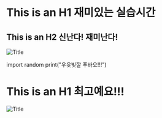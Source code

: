 # This is an H1 재미있는 실습시간

## This is an H2 신난다! 재미난다!

![Title](https://th.bing.com/th/id/R.9870cc6aac9a59885b878810c31b4686?rik=y%2fNYdXT9ls%2bIOg&riu=http%3a%2f%2fres.heraldm.com%2fcontent%2fimage%2f2021%2f07%2f20%2f20210720000062_0.jpg&ehk=zhCLhEVYJvvuVUpEz9LE69uNYZlQCG%2b4Idfr7ZwS5oE%3d&risl=&pid=ImgRaw&r=0)


import random
print("우윳빛깔 푸바오!!!")

# This is an H1 최고예요!!!

![Title](https://cdn.pixabay.com/photo/2022/12/11/04/11/thumbs-up-7648171_640.png
)


